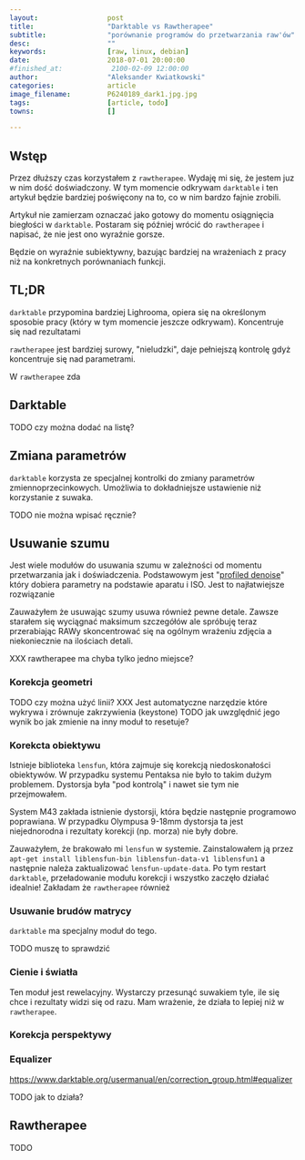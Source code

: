 ```yaml
---
layout:                 post
title:                  "Darktable vs Rawtherapee"
subtitle:               "porównanie programów do przetwarzania raw'ów"
desc:                   ""
keywords:               [raw, linux, debian]
date:                   2018-07-01 20:00:00
#finished_at:            2100-02-09 12:00:00
author:                 "Aleksander Kwiatkowski"
categories:             article
image_filename:         P6240189_dark1.jpg.jpg
tags:                   [article, todo]
towns:                  []

---
```



## Wstęp

Przez dłuższy czas korzystałem z `rawtherapee`. Wydaję mi się, że jestem juz w nim
dość doświadczony. W tym momencie odkrywam `darktable` i ten artykuł będzie
bardziej poświęcony na to, co w nim bardzo fajnie zrobili.

Artykuł nie zamierzam oznaczać jako gotowy do momentu osiągnięcia biegłości w
`darktable`.
Postaram się później wrócić do `rawtherapee` i napisać, że nie jest ono wyraźnie gorsze.

Będzie on wyraźnie subiektywny, bazując bardziej na wrażeniach z pracy niż na konkretnych
porównaniach funkcji.

## TL;DR

`darktable` przypomina bardziej Lighrooma, opiera się na określonym sposobie
pracy (który w tym momencie jeszcze odkrywam). Koncentruje się nad rezultatami

`rawtherapee` jest bardziej surowy, "nieludzki", daje pełniejszą kontrolę
gdyż koncentruje się nad parametrami.

W `rawtherapee` zda

## Darktable

TODO czy można dodać na listę?

## Zmiana parametrów

`darktable` korzysta ze specjalnej kontrolki do zmiany parametrów
zmiennoprzecinkowych. Umożliwia to dokładniejsze ustawienie niż korzystanie z
suwaka.

TODO nie można wpisać ręcznie?

## Usuwanie szumu

[profiled-denoise]: https://www.darktable.org/usermanual/en/correction_group.html#denoise_profiled

Jest wiele modułów do usuwania szumu w zależności od momentu przetwarzania
jak i doświadczenia. Podstawowym jest "[profiled denoise][profiled-denoise]"
który dobiera parametry na podstawie aparatu i ISO.
Jest to najłatwiejsze rozwiązanie

Zauważyłem że usuwając szumy usuwa również pewne detale.
Zawsze starałem się wyciągnać maksimum szczegółów ale spróbuję teraz
przerabiając RAWy skoncentrować się na ogólnym wrażeniu zdjęcia a niekoniecznie
na ilościach detali.

XXX rawtherapee ma chyba tylko jedno miejsce?

### Korekcja geometri

TODO czy można użyć linii?
XXX Jest automatyczne narzędzie które wykrywa i zrównuje zakrzywienia (keystone)
TODO jak uwzględnić jego wynik bo jak zmienie na inny moduł to resetuje?

[perspective_correction]: https://www.darktable.org/usermanual/en/correction_group.html#perspective_correction

### Korekcta obiektywu

Istnieje biblioteka `lensfun`, która zajmuje się korekcją niedoskonałości
obiektywów. W przypadku systemu Pentaksa nie było to takim dużym problemem.
Dystorsja była "pod kontrolą" i nawet sie tym nie przejmowałem.

System M43 zakłada istnienie dystorsji, która będzie następnie programowo poprawiana.
W przypadku Olympusa 9-18mm dystorsja ta jest niejednorodna i rezultaty korekcji
(np. morza) nie były dobre.

Zauważyłem, że brakowało mi `lensfun` w systemie. Zainstalowałem ją
przez `apt-get install liblensfun-bin liblensfun-data-v1 liblensfun1` a następnie
należa zaktualizować `lensfun-update-data`. Po tym restart `darktable`, przeładowanie
modułu korekcji i wszystko zaczęło działać idealnie! Zakładam że `rawtherapee`
również

### Usuwanie brudów matrycy

`darktable` ma specjalny moduł do tego.

TODO muszę to sprawdzić

### Cienie i światła

Ten moduł jest rewelacyjny. Wystarczy przesunąć suwakiem tyle, ile się chce i
rezultaty widzi się od razu. Mam wrażenie, że działa to lepiej niż w `rawtherapee`.

[shadows_and_highlights]: https://www.darktable.org/usermanual/en/modules.html#shadows_and_highlights

### Korekcja perspektywy

### Equalizer

https://www.darktable.org/usermanual/en/correction_group.html#equalizer

TODO jak to działa?

## Rawtherapee

TODO
